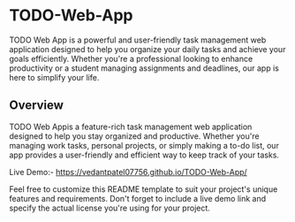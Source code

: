 # TODO-Web-App
TODO Web App  is a powerful and user-friendly task management web application designed to help you organize your daily tasks and achieve your goals efficiently. Whether you're a professional looking to enhance productivity or a student managing assignments and deadlines, our app is here to simplify your life.

## Overview

TODO Web Appis a feature-rich task management web application designed to help you stay organized and productive. Whether you're managing work tasks, personal projects, or simply making a to-do list, our app provides a user-friendly and efficient way to keep track of your tasks.

Live Demo:- https://vedantpatel07756.github.io/TODO-Web-App/

Feel free to customize this README template to suit your project's unique features and requirements. Don't forget to include a live demo link and specify the actual license you're using for your project.
